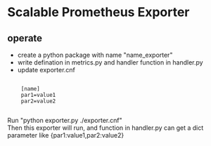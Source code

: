 Scalable Prometheus Exporter 
==============================

operate
-----------
* create a python package with name "name_exporter"
* write defination in metrics.py and handler function in handler.py
* update exporter.cnf
   <pre><code>
   [name]
   par1=value1
   par2=value2
   </code></pre>
<p>
Run "python exporter.py ./exporter.cnf"<br>
Then this exporter will run, and function in handler.py can get a dict parameter like {par1:value1,par2:value2}
</p>
    